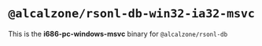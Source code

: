 # `@alcalzone/rsonl-db-win32-ia32-msvc`

This is the **i686-pc-windows-msvc** binary for `@alcalzone/rsonl-db`

